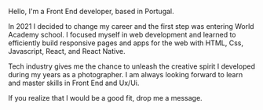 
Hello,
I'm a Front End developer, based in Portugal. 

In 2021 I decided to change my career and the first step was entering World Academy school. I focused myself in web development and learned to efficiently build responsive pages and apps for the web with HTML, Css, Javascript, React, and React Native. 

Tech industry gives me the chance to unleash the creative spirit I developed during my years as a photographer. 
I am always looking forward to learn and master skills in Front End and Ux/Ui. 

If you realize that I would be a good fit, drop me a message. 




